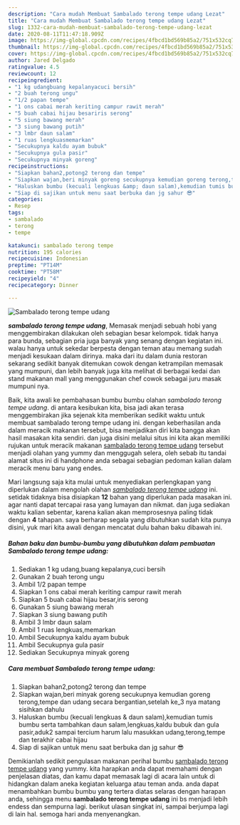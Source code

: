 ```yaml
---
description: "Cara mudah Membuat Sambalado terong tempe udang Lezat"
title: "Cara mudah Membuat Sambalado terong tempe udang Lezat"
slug: 1332-cara-mudah-membuat-sambalado-terong-tempe-udang-lezat
date: 2020-08-11T11:47:18.909Z
image: https://img-global.cpcdn.com/recipes/4fbcd1bd569b85a2/751x532cq70/sambalado-terong-tempe-udang-foto-resep-utama.jpg
thumbnail: https://img-global.cpcdn.com/recipes/4fbcd1bd569b85a2/751x532cq70/sambalado-terong-tempe-udang-foto-resep-utama.jpg
cover: https://img-global.cpcdn.com/recipes/4fbcd1bd569b85a2/751x532cq70/sambalado-terong-tempe-udang-foto-resep-utama.jpg
author: Jared Delgado
ratingvalue: 4.5
reviewcount: 12
recipeingredient:
- "1 kg udangbuang kepalanyacuci bersih"
- "2 buah terong ungu"
- "1/2 papan tempe"
- "1 ons cabai merah keriting campur rawit merah"
- "5 buah cabai hijau besariris serong"
- "5 siung bawang merah"
- "3 siung bawang putih"
- "3 lmbr daun salam"
- "1 ruas lengkuasmemarkan"
- "Secukupnya kaldu ayam bubuk"
- "Secukupnya gula pasir"
- "Secukupnya minyak goreng"
recipeinstructions:
- "Siapkan bahan2,potong2 terong dan tempe"
- "Siapkan wajan,beri minyak goreng secukupnya kemudian goreng terong,tempe dan udang secara bergantian,setelah ke_3 nya matang sisihkan dahulu"
- "Haluskan bumbu (kecuali lengkuas &amp; daun salam),kemudian tumis bumbu serta tambahkan daun salam,lengkuas,kaldu bubuk dan gula pasir,aduk2 sampai tercium harum lalu masukkan udang,terong,tempe dan terakhir cabai hijau"
- "Siap di sajikan untuk menu saat berbuka dan jg sahur 😎"
categories:
- Resep
tags:
- sambalado
- terong
- tempe

katakunci: sambalado terong tempe 
nutrition: 195 calories
recipecuisine: Indonesian
preptime: "PT14M"
cooktime: "PT58M"
recipeyield: "4"
recipecategory: Dinner

---
```



![Sambalado terong tempe udang](https://img-global.cpcdn.com/recipes/4fbcd1bd569b85a2/751x532cq70/sambalado-terong-tempe-udang-foto-resep-utama.jpg)

<b><i>sambalado terong tempe udang</i></b>, Memasak menjadi sebuah hobi yang menggembirakan dilakukan oleh sebagian besar kelompok. tidak hanya para bunda, sebagian pria juga banyak yang senang dengan kegiatan ini. walau hanya untuk sekedar berpesta dengan teman atau memang sudah menjadi kesukaan dalam dirinya. maka dari itu dalam dunia restoran sekarang sedikit banyak ditemukan cowok dengan ketrampilan memasak yang mumpuni, dan lebih banyak juga kita melihat di berbagai kedai dan stand makanan mall yang menggunakan chef cowok sebagai juru masak mumpuni nya.

Baik, kita awali ke pembahasan bumbu bumbu olahan <i>sambalado terong tempe udang</i>. di antara kesibukan kita, bisa jadi akan terasa menggembirakan jika sejenak kita memberikan sedikit waktu untuk membuat sambalado terong tempe udang ini. dengan keberhasilan anda dalam meracik makanan tersebut, bisa menjadikan diri kita bangga akan hasil masakan kita sendiri. dan juga disini melalui situs ini kita akan memiliki rujukan untuk meracik makanan <u>sambalado terong tempe udang</u> tersebut menjadi olahan yang yummy dan menggugah selera, oleh sebab itu tandai alamat situs ini di handphone anda sebagai sebagian pedoman kalian dalam meracik menu baru yang endes.




Mari langsung saja kita mulai untuk menyediakan perlengkapan yang diperlukan dalam mengolah olahan <u><i>sambalado terong tempe udang</i></u> ini. setidak tidaknya bisa disiapkan <b>12</b> bahan yang diperlukan pada masakan ini. agar nanti dapat tercapai rasa yang lumayan dan nikmat. dan juga sediakan waktu kalian sebentar, karena kalian akan memprosesnya paling tidak dengan <b>4</b> tahapan. saya berharap segala yang dibutuhkan sudah kita punya disini, yuk mari kita awali dengan mencatat dulu bahan baku dibawah ini.

<!--inarticleads1-->

##### Bahan baku dan bumbu-bumbu yang dibutuhkan dalam pembuatan Sambalado terong tempe udang:

1. Sediakan 1 kg udang,buang kepalanya,cuci bersih
1. Gunakan 2 buah terong ungu
1. Ambil 1/2 papan tempe
1. Siapkan 1 ons cabai merah keriting campur rawit merah
1. Siapkan 5 buah cabai hijau besar,iris serong
1. Gunakan 5 siung bawang merah
1. Siapkan 3 siung bawang putih
1. Ambil 3 lmbr daun salam
1. Ambil 1 ruas lengkuas,memarkan
1. Ambil Secukupnya kaldu ayam bubuk
1. Ambil Secukupnya gula pasir
1. Sediakan Secukupnya minyak goreng




<!--inarticleads2-->

##### Cara membuat Sambalado terong tempe udang:

1. Siapkan bahan2,potong2 terong dan tempe
1. Siapkan wajan,beri minyak goreng secukupnya kemudian goreng terong,tempe dan udang secara bergantian,setelah ke_3 nya matang sisihkan dahulu
1. Haluskan bumbu (kecuali lengkuas &amp; daun salam),kemudian tumis bumbu serta tambahkan daun salam,lengkuas,kaldu bubuk dan gula pasir,aduk2 sampai tercium harum lalu masukkan udang,terong,tempe dan terakhir cabai hijau
1. Siap di sajikan untuk menu saat berbuka dan jg sahur 😎




Demikianlah sedikit pengulasan makanan perihal bumbu <u>sambalado terong tempe udang</u> yang yummy. kita harapkan anda dapat memahami dengan penjelasan diatas, dan kamu dapat memasak lagi di acara lain untuk di hidangkan dalam aneka kegiatan keluarga atau teman anda. anda dapat menambahkan bumbu bumbu yang tertera diatas selaras dengan harapan anda, sehingga menu <b>sambalado terong tempe udang</b> ini bs menjadi lebih endess dan sempurna lagi. berikut ulasan singkat ini, sampai berjumpa lagi di lain hal. semoga hari anda menyenangkan.
